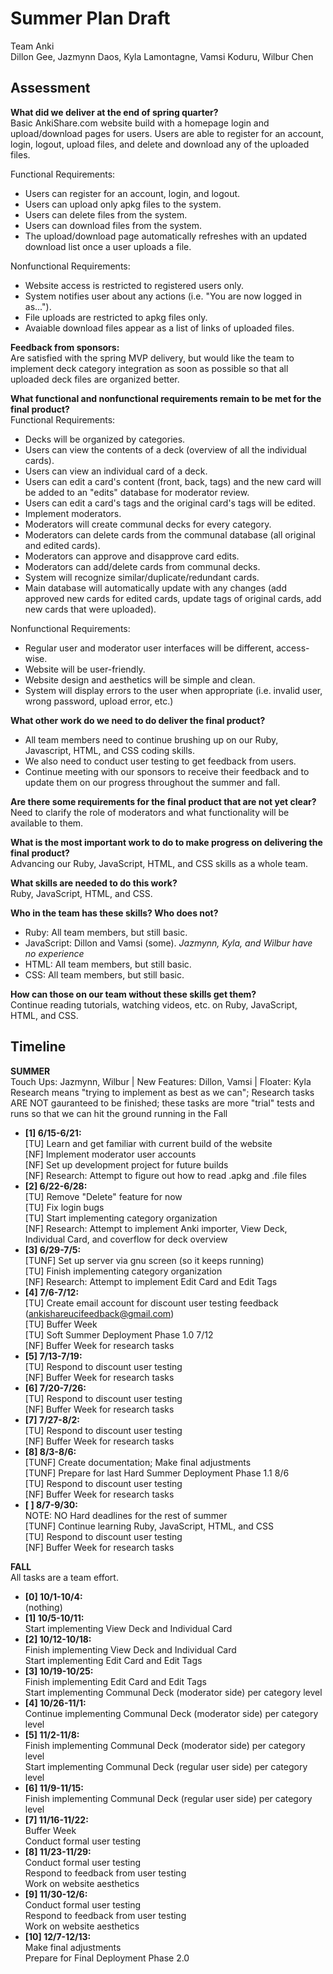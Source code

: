 # Summer Plan Draft
Team Anki<br>
Dillon Gee, Jazmynn Daos, Kyla Lamontagne, Vamsi Koduru, Wilbur Chen

## Assessment
<b>What did we deliver at the end of spring quarter?</b><br>
Basic AnkiShare.com website build with a homepage login and upload/download pages for users. Users are able to register for an account, login, logout, upload files, and delete and download any of the uploaded files. 

Functional Requirements:
+ Users can register for an account, login, and logout.
+ Users can upload only apkg files to the system.
+ Users can delete files from the system.
+ Users can download files from the system.
+ The upload/download page automatically refreshes with an updated download list once a user uploads a file.

Nonfunctional Requirements:
+ Website access is restricted to registered users only.
+ System notifies user about any actions (i.e. "You are now logged in as...").
+ File uploads are restricted to apkg files only.
+ Avaiable download files appear as a list of links of uploaded files.

<b>Feedback from sponsors:</b><br>
Are satisfied with the spring MVP delivery, but would like the team to implement deck category integration as soon as possible so that all uploaded deck files are organized better.<br>

<b>What functional and nonfunctional requirements remain to be met for the final product?</b><br>
Functional Requirements:
+ Decks will be organized by categories.
+ Users can view the contents of a deck (overview of all the individual cards).
+ Users can view an individual card of a deck.
+ Users can edit a card's content (front, back, tags) and the new card will be added to an "edits" database for moderator review.
+ Users can edit a card's tags and the original card's tags will be edited.
+ Implement moderators.
+ Moderators will create communal decks for every category.
+ Moderators can delete cards from the communal database (all original and edited cards).
+ Moderators can approve and disapprove card edits.
+ Moderators can add/delete cards from communal decks.
+ System will recognize similar/duplicate/redundant cards.
+ Main database will automatically update with any changes (add approved new cards for edited cards, update tags of original cards, add new cards that were uploaded).

Nonfunctional Requirements:
+ Regular user and moderator user interfaces will be different, access-wise.
+ Website will be user-friendly.
+ Website design and aesthetics will be simple and clean.
+ System will display errors to the user when appropriate (i.e. invalid user, wrong password, upload error, etc.)


<b>What other work do we need to do deliver the final product?</b>
+ All team members need to continue brushing up on our Ruby, Javascript, HTML, and CSS coding skills.
+ We also need to conduct user testing to get feedback from users.
+ Continue meeting with our sponsors to receive their feedback and to update them on our progress throughout the summer and fall.

<b>Are there some requirements for the final product that are not yet clear?</b><br>
Need to clarify the role of moderators and what functionality will be available to them.<br>

<b>What is the most important work to do to make progress on delivering the final product?</b><br>
Advancing our Ruby, JavaScript, HTML, and CSS skills as a whole team.

<b>What skills are needed to do this work?</b><br>
Ruby, JavaScript, HTML, and CSS.<br>

<b>Who in the team has these skills? Who does not?</b>
+ Ruby: All team members, but still basic.
+ JavaScript: Dillon and Vamsi (some). <i>Jazmynn, Kyla, and Wilbur have no experience</i>
+ HTML: All team members, but still basic.
+ CSS: All team members, but still basic.

<b>How can those on our team without these skills get them?</b><br>
Continue reading tutorials, watching videos, etc. on Ruby, JavaScript, HTML, and CSS.

## Timeline
<b>SUMMER</b><br>
Touch Ups: Jazmynn, Wilbur | New Features: Dillon, Vamsi | Floater: Kyla<br>
Research means "trying to implement as best as we can"; Research tasks ARE NOT gauranteed to be finished; these tasks are more "trial" tests and runs so that we can hit the ground running in the Fall
+ <b>[1] 6/15-6/21:</b><br>
[TU] Learn and get familiar with current build of the website<br>
[NF] Implement moderator user accounts<br>
[NF] Set up development project for future builds<br>
[NF] Research: Attempt to figure out how to read .apkg and .file files
+ <b>[2] 6/22-6/28:</b><br>
[TU] Remove "Delete" feature for now<br>
[TU] Fix login bugs<br>
[TU] Start implementing category organization<br>
[NF] Research: Attempt to implement Anki importer, View Deck, Individual Card, and coverflow for deck overview
+ <b>[3] 6/29-7/5:</b><br>
[TUNF] Set up server via gnu screen (so it keeps running)<br>
[TU] Finish implementing category organization<br>
[NF] Research: Attempt to implement Edit Card and Edit Tags
+ <b>[4] 7/6-7/12:</b><br>
[TU] Create email account for discount user testing feedback (ankishareucifeedback@gmail.com)<br>
[TU] Buffer Week<br>
[TU] Soft Summer Deployment Phase 1.0 7/12<br>
[NF] Buffer Week for research tasks
+ <b>[5] 7/13-7/19:</b><br>
[TU] Respond to discount user testing<br>
[NF] Buffer Week for research tasks
+ <b>[6] 7/20-7/26:</b><br>
[TU] Respond to discount user testing<br>
[NF] Buffer Week for research tasks
+ <b>[7] 7/27-8/2:</b><br>
[TU] Respond to discount user testing<br>
[NF] Buffer Week for research tasks
+ <b>[8] 8/3-8/6:</b><br>
[TUNF] Create documentation; Make final adjustments<br>
[TUNF] Prepare for last Hard Summer Deployment Phase 1.1 8/6<br>
[TU] Respond to discount user testing<br>
[NF] Buffer Week for research tasks
+ <b>[ ] 8/7-9/30:</b><br>
NOTE: NO Hard deadlines for the rest of summer<br>
[TUNF] Continue learning Ruby, JavaScript, HTML, and CSS<br>
[TU] Respond to discount user testing<br>
[NF] Buffer Week for research tasks<br>

<b>FALL</b><br>
All tasks are a team effort.
+ <b>[0] 10/1-10/4:</b><br>
(nothing)
+ <b>[1] 10/5-10/11:</b><br>
Start implementing View Deck and Individual Card
+ <b>[2] 10/12-10/18:</b><br>
Finish implementing View Deck and Individual Card<br>
Start implementing Edit Card and Edit Tags
+ <b>[3] 10/19-10/25:</b><br>
Finish implementing Edit Card and Edit Tags<br>
Start implementing Communal Deck (moderator side) per category level
+ <b>[4] 10/26-11/1:</b><br>
Continue implementing Communal Deck (moderator side) per category level
+ <b>[5] 11/2-11/8:</b><br>
Finish implementing Communal Deck (moderator side) per category level<br>
Start implementing Communal Deck (regular user side) per category level
+ <b>[6] 11/9-11/15:</b><br>
Finish implementing Communal Deck (regular user side) per category level
+ <b>[7] 11/16-11/22:</b><br>
Buffer Week<br>
Conduct formal user testing
+ <b>[8] 11/23-11/29:</b><br>
Conduct formal user testing<br>
Respond to feedback from user testing<br>
Work on website aesthetics
+ <b>[9] 11/30-12/6:</b><br>
Conduct formal user testing<br>
Respond to feedback from user testing
<br>Work on website aesthetics
+ <b>[10] 12/7-12/13:</b><br>
Make final adjustments<br>
Prepare for Final Deployment Phase 2.0
